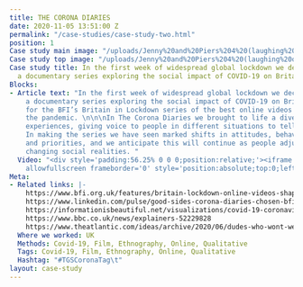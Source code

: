 ```yaml
---
title: THE CORONA DIARIES
date: 2020-11-05 13:51:00 Z
permalink: "/case-studies/case-study-two.html"
position: 1
Case study main image: "/uploads/Jenny%20and%20Piers%204%20(laughing%20only).mp4.00_00_08_00.Still001.png"
Case study top image: "/uploads/Jenny%20and%20Piers%204%20(laughing%20only).mp4.00_00_08_00.Still001.png"
Case study title: In the first week of widespread global lockdown we decided to create
  a documentary series exploring the social impact of COVID-19 on Britain.
Blocks:
- Article text: "In the first week of widespread global lockdown we decided to create
    a documentary series exploring the social impact of COVID-19 on Britain.\n\nChosen
    for the BFI’s Britain in Lockdown series of the best online videos made during
    the pandemic. \n\n\nIn The Corona Diaries we brought to life a diverse range of
    experiences, giving voice to people in different situations to tell their stories.
    In making the series we have seen marked shifts in attitudes, behaviours, values
    and priorities, and we anticipate this will continue as people adjust to their
    changing social realities. "
  Video: "<div style='padding:56.25% 0 0 0;position:relative;'><iframe src='https://vimeo.com/showcase/6901631/embed'
    allowfullscreen frameborder='0' style='position:absolute;top:0;left:0;width:100%;height:100%;'></iframe></div>"
Meta:
- Related links: |-
    https://www.bfi.org.uk/features/britain-lockdown-online-videos-shaping-crisis-7
    https://www.linkedin.com/pulse/good-sides-corona-diaries-chosen-bfi-time-capsule-james-lewis/?trackingId=6H9cHq5VTFmE5MWEJ8apfQ%3D%3D
    https://informationisbeautiful.net/visualizations/covid-19-coronavirus-infographic-datapack/
    https://www.bbc.co.uk/news/explainers-52229828
    https://www.theatlantic.com/ideas/archive/2020/06/dudes-who-wont-wear-masks/613375/
  Where we worked: UK
  Methods: Covid-19, Film, Ethnography, Online, Qualitative
  Tags: Covid-19, Film, Ethnography, Online, Qualitative
  Hashtag: "#TGSCoronaTag\t"
layout: case-study
---
```


